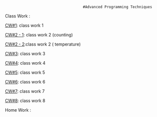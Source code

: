                                         #Advanced Programming Techniques

Class Work : 

[CW#1](https://manelurki.github.io/javascript/cw%231.png): class work 1

[CW#2 - 1](https://manelurki.github.io/javascript/Counting.html):  class work 2 (counting)

[CW#2 - 2](https://manelurki.github.io/javascript/temperature.html):class work 2 ( temperature)
           
[CW#3]( https://manelurki.github.io/javascript/cw%233.PNG): class work 3

[CW#4](https://manelurki.github.io/javascript/cw%234.html): class work 4

[CW#5](https://manelurki.github.io/javascript/cw%235/EloquentJS.html): class work 5

[CW#6](https://manelurki.github.io/javascript/cw%236.html): class work 6

[CW#7](https://manelurki.github.io/javascript/cw7.html): class work 7

[CW#8](https://manelurki.github.io/javascript/classwork8.html): class work 8


Home Work :

